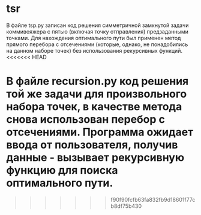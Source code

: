 # tsr
В файле tsp.py записан код решения симметричной замкнутой задачи коммивояжера с пятью (включая точку отправления) предзаданными точками. Для нахождения оптимального пути был применен метод прямого перебора с отсечениями (которые, однако, не понадобились на данном наборе точек) без использования рекурсивных функций.
<<<<<<< HEAD

В файле recursion.py код решения той же задачи для произвольного набора точек, в качестве метода снова использован перебор с отсечениями. Программа ожидает ввода от пользователя, получив данные - вызывает рекурсивную функцию для поиска оптимального пути.
=======
>>>>>>> f90f90fcfb63fa832fb9d18601f77cb8df75b430
